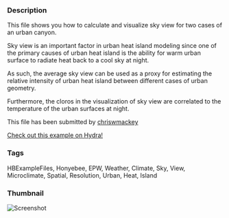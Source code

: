 ### Description 
This file shows you how to calculate and visualize sky view for two cases of an urban canyon.
Sky view is an important factor in urban heat island modeling since one of the primary causes of urban heat island is the ability for warm urban surface to radiate heat back to a cool sky at night.
As such, the average sky view can be used as a proxy for estimating the relative intensity of urban heat island between different cases of urban geometry.
Furthermore, the cloros in the visualization of sky view are correlated to the temperature of the urban surfaces at night.

This file has been submitted by [chriswmackey](https://github.com/chriswmackey)

[Check out this example on Hydra!](http://hydrashare.github.io/hydra/viewer?owner=chriswmackey&fork=hydra_2&id=Sky_View_in_an_Urban_Canyon)
### Tags 
HBExampleFiles, Honyebee, EPW, Weather, Climate, Sky, View, Microclimate, Spatial, Resolution, Urban, Heat, Island
### Thumbnail 
![Screenshot](https://raw.githubusercontent.com/chriswmackey/hydra/master/Sky_View_in_an_Urban_Canyon/thumbnail.png)
